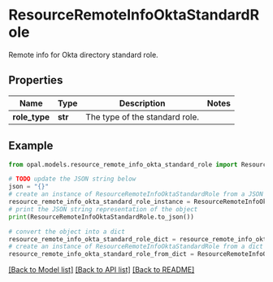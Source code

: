 # ResourceRemoteInfoOktaStandardRole

Remote info for Okta directory standard role.

## Properties

Name | Type | Description | Notes
------------ | ------------- | ------------- | -------------
**role_type** | **str** | The type of the standard role. | 

## Example

```python
from opal.models.resource_remote_info_okta_standard_role import ResourceRemoteInfoOktaStandardRole

# TODO update the JSON string below
json = "{}"
# create an instance of ResourceRemoteInfoOktaStandardRole from a JSON string
resource_remote_info_okta_standard_role_instance = ResourceRemoteInfoOktaStandardRole.from_json(json)
# print the JSON string representation of the object
print(ResourceRemoteInfoOktaStandardRole.to_json())

# convert the object into a dict
resource_remote_info_okta_standard_role_dict = resource_remote_info_okta_standard_role_instance.to_dict()
# create an instance of ResourceRemoteInfoOktaStandardRole from a dict
resource_remote_info_okta_standard_role_from_dict = ResourceRemoteInfoOktaStandardRole.from_dict(resource_remote_info_okta_standard_role_dict)
```
[[Back to Model list]](../README.md#documentation-for-models) [[Back to API list]](../README.md#documentation-for-api-endpoints) [[Back to README]](../README.md)


